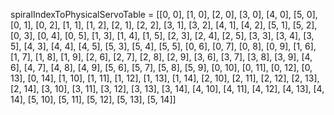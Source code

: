 spiralIndexToPhysicalServoTable = [[0, 0], [1, 0], [2, 0], [3, 0], [4, 0], [5, 0], [0, 1], [0, 2], [1, 1], [1, 2], [2, 1], [2, 2], [3, 1], [3, 2], [4, 1], [4, 2], [5, 1], [5, 2], [0, 3], [0, 4], [0, 5], [1, 3], [1, 4], [1, 5], [2, 3], [2, 4], [2, 5], [3, 3], [3, 4], [3, 5], [4, 3], [4, 4], [4, 5], [5, 3], [5, 4], [5, 5], [0, 6], [0, 7], [0, 8], [0, 9], [1, 6], [1, 7], [1, 8], [1, 9], [2, 6], [2, 7], [2, 8], [2, 9], [3, 6], [3, 7], [3, 8], [3, 9], [4, 6], [4, 7], [4, 8], [4, 9], [5, 6], [5, 7], [5, 8], [5, 9], [0, 10], [0, 11], [0, 12], [0, 13], [0, 14], [1, 10], [1, 11], [1, 12], [1, 13], [1, 14], [2, 10], [2, 11], [2, 12], [2, 13], [2, 14], [3, 10], [3, 11], [3, 12], [3, 13], [3, 14], [4, 10], [4, 11], [4, 12], [4, 13], [4, 14], [5, 10], [5, 11], [5, 12], [5, 13], [5, 14]]